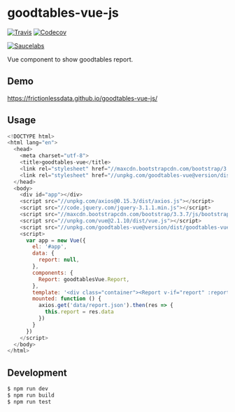 # goodtables-vue-js

[![Travis](https://img.shields.io/travis/frictionlessdata/goodtables-vue-js/master.svg)](https://travis-ci.org/frictionlessdata/goodtables-vue-js)
[![Codecov](https://img.shields.io/codecov/c/github/frictionlessdata/goodtables-vue-js/master.svg)](https://codecov.io/gh/frictionlessdata/goodtables-vue-js)

[![Saucelabs](https://saucelabs.com/browser-matrix/goodtables-vue-js.svg)](https://saucelabs.com/u/goodtables-vue-js)

Vue component to show goodtables report.

## Demo

https://frictionlessdata.github.io/goodtables-vue-js/

## Usage

```javascript
<!DOCTYPE html>
<html lang="en">
  <head>
    <meta charset="utf-8">
    <title>goodtables-vue</title>
    <link rel="stylesheet" href="//maxcdn.bootstrapcdn.com/bootstrap/3.3.7/css/bootstrap.min.css">
    <link rel="stylesheet" href="//unpkg.com/goodtables-vue@version/dist/goodtables-vue.min.css">
  </head>
  <body>
    <div id="app"></div>
    <script src="//unpkg.com/axios@0.15.3/dist/axios.js"></script>
    <script src="//code.jquery.com/jquery-3.1.1.min.js"></script>
    <script src="//maxcdn.bootstrapcdn.com/bootstrap/3.3.7/js/bootstrap.min.js"></script>
    <script src="//unpkg.com/vue@2.1.10/dist/vue.js"></script>
    <script src="//unpkg.com/goodtables-vue@version/dist/goodtables-vue.min.js"></script>
    <script>
      var app = new Vue({
        el: '#app',
        data: {
          report: null,
        },
        components: {
          Report: goodtablesVue.Report,
        },
        template: '<div class="container"><Report v-if="report" :report="report" /></div>',
        mounted: function () {
          axios.get('data/report.json').then(res => {
            this.report = res.data
          })
        }
      })
    </script>
  </body>
</html>
```

## Development

```bash
$ npm run dev
$ npm run build
$ npm run test
```
